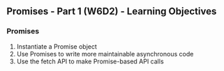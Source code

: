 ## Promises - Part 1 (W6D2) - Learning Objectives

### Promises
1. Instantiate a Promise object
2. Use Promises to write more maintainable asynchronous code
3. Use the fetch API to make Promise-based API calls
